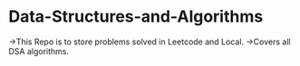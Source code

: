 # Data-Structures-and-Algorithms

->This Repo is to store problems solved in Leetcode and Local.
->Covers all DSA algorithms.

